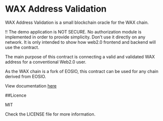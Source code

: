 # WAX Address Validation

WAX Address Validation is a small blockchain oracle for the WAX chain.

!! The demo application is NOT SECURE. No authorization module is implemented in order to provide simplicity. Don’t use it directly on any network. It is only intended to show how web2.0 frontend and backend will use the contract.

The main purpose of this contract is connecting a valid and validated WAX address for a conventional Web2.0 user.

As the WAX chain is a fork of EOSIO, this contract can be used for any chain derived from EOSIO.

View documentation [here](https://docs.dcba.io/wax-address-validation)

##Licence

MIT

Check the LICENSE file for more information.
